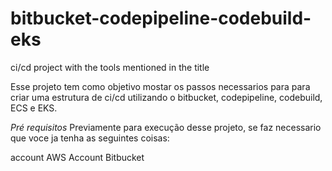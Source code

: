 # bitbucket-codepipeline-codebuild-eks
ci/cd project with the tools mentioned in the title

Esse projeto tem como objetivo mostar os passos necessarios para para criar uma estrutura de ci/cd utilizando o bitbucket, codepipeline, codebuild, ECS e EKS.


*Pré requisitos*
Previamente para execução desse projeto, se faz necessario que voce ja tenha as seguintes coisas:

account AWS
Account Bitbucket


